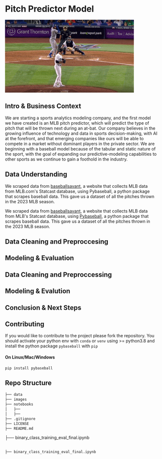 # Pitch Predictor Model
![Alt text](images/floro_slider.gif)
## Intro & Business Context
We are starting a sports analytics modeling company, and the first model we have created is an MLB pitch predictor, which will predict the type of pitch that will be thrown next during an at-bat. Our company believes in the growing influence of technology and data in sports decision-making, with AI at the forefront, and that emerging companies like ours will be able to compete in a market without dominant players in the private sector. We are beginning with a baseball model because of the tabular and static nature of the sport, with the goal of expanding our predictive-modeling capabilities to other sports as we continue to gain a foothold in the industry.
## Data Understanding


We scraped data from [baseballsavant](https://baseballsavant.mlb.com/), a website that collects MLB data from MLB.com's Statcast database, using Pybaseball, a python package that scrapes baseball data. This gave us a dataset of all the pitches thrown in the 2023 MLB season.


We scraped data from [baseballsavant](https://baseballsavant.mlb.com/), a website that collects MLB data from MLB's Statcast database, using [Pybaseball](https://github.com/basstraining/pitch_predictor/tree/main/notebooks/pybaseball), a python package that scrapes baseball data. This gave us a dataset of all the pitches thrown in the 2023 MLB season.

## Data Cleaning and Preproccesing

## Modeling & Evaluation

## Data Cleaning and Preproccessing
## Modeling & Evalution

## Conclusion & Next Steps
## Contributing 
If you would like to contribute to the project please fork the repository. You should activate your python env with `conda` or `venv` using  >= python3.8 and install the python package `pybaseball` with `pip`

#### On Linux/Mac/Windows
```
pip install pybaseball
```





































## Repo Structure 
```
├── data
├── images
├── notebooks
│   ├── 
│   ├── 
├── .gitignore
├── LICENSE
├── README.md

```
├── binary_class_training_eval_final.ipynb
```

├── binary_class_training_eval_final.ipynb
```

